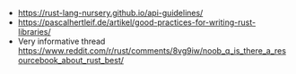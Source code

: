 - https://rust-lang-nursery.github.io/api-guidelines/
- https://pascalhertleif.de/artikel/good-practices-for-writing-rust-libraries/
- Very informative thread https://www.reddit.com/r/rust/comments/8vg9iw/noob_q_is_there_a_resourcebook_about_rust_best/
